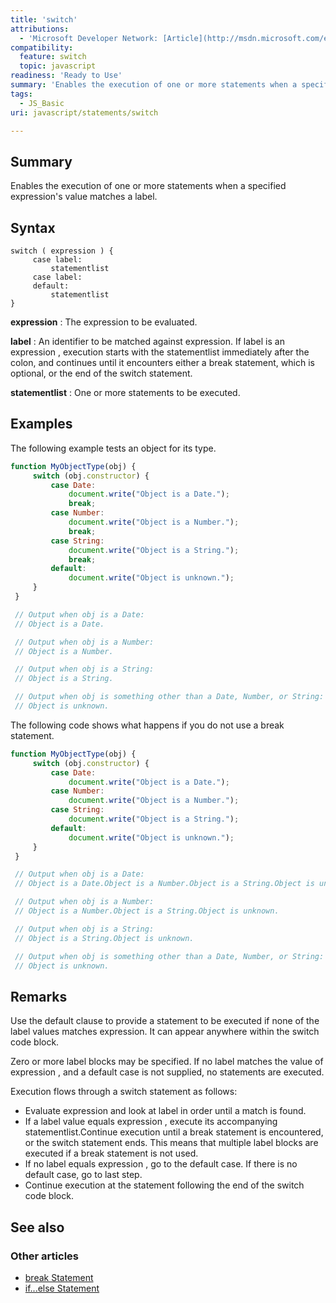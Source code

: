 ```yaml
---
title: 'switch'
attributions:
  - 'Microsoft Developer Network: [Article](http://msdn.microsoft.com/en-us/library/ie/hzc6t81t(v=vs.94).aspx)'
compatibility:
  feature: switch
  topic: javascript
readiness: 'Ready to Use'
summary: 'Enables the execution of one or more statements when a specified expression''s value matches a label.'
tags:
  - JS_Basic
uri: javascript/statements/switch

---
```

## Summary

Enables the execution of one or more statements when a specified expression's value matches a label.

## Syntax

    switch ( expression ) {
         case label:
             statementlist
         case label:
         default:
             statementlist
    }

**expression**
:   The expression to be evaluated.

**label**
:   An identifier to be matched against expression. If label is an expression , execution starts with the statementlist immediately after the colon, and continues until it encounters either a break statement, which is optional, or the end of the switch statement.

**statementlist**
:   One or more statements to be executed.

## Examples

The following example tests an object for its type.

``` js
function MyObjectType(obj) {
     switch (obj.constructor) {
         case Date:
             document.write("Object is a Date.");
             break;
         case Number:
             document.write("Object is a Number.");
             break;
         case String:
             document.write("Object is a String.");
             break;
         default:
             document.write("Object is unknown.");
     }
 }

 // Output when obj is a Date:
 // Object is a Date.

 // Output when obj is a Number:
 // Object is a Number.

 // Output when obj is a String:
 // Object is a String.

 // Output when obj is something other than a Date, Number, or String:
 // Object is unknown.
```

The following code shows what happens if you do not use a break statement.

``` js
function MyObjectType(obj) {
     switch (obj.constructor) {
         case Date:
             document.write("Object is a Date.");
         case Number:
             document.write("Object is a Number.");
         case String:
             document.write("Object is a String.");
         default:
             document.write("Object is unknown.");
     }
 }

 // Output when obj is a Date:
 // Object is a Date.Object is a Number.Object is a String.Object is unknown.

 // Output when obj is a Number:
 // Object is a Number.Object is a String.Object is unknown.

 // Output when obj is a String:
 // Object is a String.Object is unknown.

 // Output when obj is something other than a Date, Number, or String:
 // Object is unknown.
```

## Remarks

Use the default clause to provide a statement to be executed if none of the label values matches expression. It can appear anywhere within the switch code block.

Zero or more label blocks may be specified. If no label matches the value of expression , and a default case is not supplied, no statements are executed.

Execution flows through a switch statement as follows:

-   Evaluate expression and look at label in order until a match is found.
-   If a label value equals expression , execute its accompanying statementlist.Continue execution until a break statement is encountered, or the switch statement ends. This means that multiple label blocks are executed if a break statement is not used.
-   If no label equals expression , go to the default case. If there is no default case, go to last step.
-   Continue execution at the statement following the end of the switch code block.

## See also

### Other articles

-   [break Statement](/javascript/statements/break)
-   [if...else Statement](/javascript/statements/if_else)


